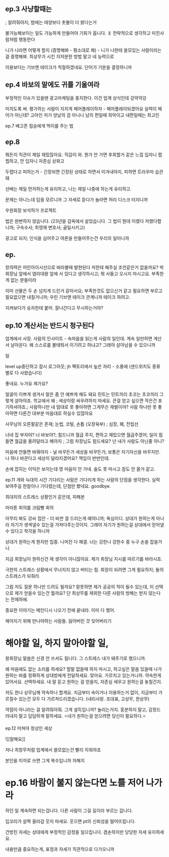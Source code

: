 ## ep.3 사냥할때는 

; 알려줘야지; 밤에는 태양보다 촛불이 더 밝다는거

불가능해보이는 일도 가능하게 만들어야 기회가 옵니다. 
ㅐ
전략적으로 생각하고 미친사람처럼 행동한다

니가 나라면 어떻게 할지 (증명해봐 - 평소대로 해) - 니가 나한테 쓸모있는 사람이라는걸 증명해봐. 최상무가 시킨 지저분한 방법 말고 네 능력으로

이용보다는 기브엔 테이크가 적절하겠네요. 단어가 기분을 결정하니까


## ep.4 바보의 말에도 귀를 기울여라
부정적인 이슈가 있을땐 광고마케팅을 중지한다. 이건 업계 상식인데 
강약약강

미치도록 써. 평가하는 사람이 지치게
페어플레이하자 - 페어플레이되겠어요 실력이 페어가 아닌데? 고아인 저거 양날의 검 아니니 남의 편일때 최악이고 내편일때는 최고인

ep.7 배고픈 짐승에게 먹이를 주는 법

## ep.8
뭐든지 직관이 제일 재밌잖아요. 직감이 와. 뭔가 안 가면 후회할거 같은 느낌
입자니 찝찝하고, 안 입자니 자존심 상화고

두렵다고 피하는거 - 긴장되면 긴장된 상태로 하면서 이겨내야지, 피하면 트라우마 습관돼

선배는 제일 먼저하는게 유리하고, 나는 제일 나중에 하는게 유리하고. 

문제는 아니느데 답을 모르니까 
그 자세로 듣다가 놀라면 허리 디스크 터지니까

우원회장 보석허가 프로젝트

법은 완변하지 않습니다. (23년을 감옥에서 살았습니다.  그 법이 뭔데 이랬다 저랬다합니까; 구속수사; 최영재 변호사; 골일시키고)

광고로 되지; 인식을 심어주고 여론을 만들어주는건 우리의 일이니까

## ep.
창의력은 어린아이시선으로 바라볼때 발현된다
저한테 해주실 조언같은거 없을까요? 박회장님 앞에서 염라대왕 앞에 서 있다고 생각하시고; 뭐 사들고 오시지 마시고요. 부족한게 없는 분들이라

이미 선물은 두 손 넘치게 드린거 같아서요; 부족한것도 없으신거 같고
필요하면 부르고 필요없으면 내칠거니까; 우린 기브앤 테이크 관계니까 테이크 하려고. 

지켜보다가 승자한테 붙어. 잘나간다고 무시하는거야?

## ep.10 계산서는 반드시 청구된다 
업계에서 사장. 사람의 인사이트 - 속마음을 읽는게 사람의 일인데. 계속 일만하면 계산서 날아온다. 
왜 스스로를 불태워서 이기려고 하냐고? 그래야 살아남을 수 있으니까

일

level up중단하고 잠시 로그아웃; jh 팩토리에서 높은 자리 - 소풍에 (샌드위치도 종류별로 다 사왔습니다) 

좋네요. 누가요 제가요?

얼굴이 이쁘게 생겨서 말은 좀 안 예쁘게 해도 돼요
민트는 민트끼리 초코는 초코끼리 그렇게 살아야죠.
학교에서 왜 ; 세상이랑 싸우려하지 마세요. 큰걸 얻고 싶으면 작은건 포기하셔야죠.; 사람하나만 내 맘대로 못 좋아하면 그게무슨 재벌이야? 사람 하나만 못 좋아하면 다른건 대부분 마음대로 하실수 있잖아요

사무님의 오른팔같은 존재; 눈썹, 코털, 손톱 (오장육부) ; 심장, 폐, 전립선

너네 집 부자야? 너 바보야?; 힘드니까 월급 주지, 편하고 재밌으면 월급주겠어; 일이 힘들면 월급을 올려달라고 해야지 ; 그럼 차장님도 힘드세요? 넌 내가 사람도 아닌줄 아니?

마음에 안들면 바꿔야지 - 널 바꾸든가 세상을 바꾸든가; 보통은 자기자신을 바꾸지만. 나 하나 바꾼다고 세상이 달라지겠어요? 책임이 반반인데. 

손에 잡히는 이익은 보이는데 영 마음이 안 가네. 술도 못 마시고 잠도 안 올거 같고. 

ep.11 개와 늑대의 시간
기다리는 사람은 기다리게 하는 사람의 단점을 생각한다. 실력 보여주길 한참이나 기다렸는데, 단점만 봤네요. goodbye.

최대치의 스트레스 상황인거 같은데, 피해본

마라톤 회의를 크림빵 회의

아무리 봐도 강씨 집안  - 더 비싼 걸 드리는게 예의니까; 욕심이디. 상대가 원하는게 아니라 자기가 생색낼수 있는걸 가져다주는것이지. 그래야 자기가 원하는걸 상대에서 얻어낼수 있다고 착각을 하니까

상대가 원하는게 뭔지만 집중. 나머진 다 해결. 너는 강한나 강한수 중 누구 손을 잡을거니

지금 회장님이 원하신건 제 생각이 아니잖아요. 제가 회장님 지시를 따르기를 바라시죠.

극한의 스트레스 상황에서 무너지지 않고 버티는 힘. 회장이 되려면 그게 필요하지; 둘의 스트레스가 되줘라. 

그럼 저도 질문 하나만 드려도 될까요? 잘못하면 제가 공공의 적이 될수 있는데, 이 선택으로 제가 얻을수 있는건 뭘까요?
단 최상무를 제외한 다른 사람의 방해는 받지 않는다는 전제하에. 

중요한 이야기는 메인디시 나오기 전에 끝내라. 이미 다 했어. 

헤어지기 위해 만나야하는 사람들. 잃어버린 것 잊어버리기


# 해야할 일, 하지 말아야할 일, 

왕회장님 말씀은 신경 안 쓰셔도 됩니다. 그 스트레스 내가 돼주기로 했으니까. 

왜 마음에도 없는 소리를 하세요? 할말 없을때 하지 마시고, 하고싶은 말씀 있을때 나가 원하는 바를 정확하게 상대방에게 전달하세요. 
맞아요. 가르치고 있는거니까. 약속한게 있어서요. 
선택하세요. 내 말 듣고 원하는 걸 얻을지, 자존심 세우고 원하는걸 놓칠건지.

저도 한나 상무님께 약속하나 할게요. 지금부터 속이거나 이용하는거 없이, 지금부터 가르칠수 있는건 모두 다 가르쳐드리겠습니다. (내리사랑. 조대표, 고상무, 한상무)

약점이 아니라는 걸 알려줘야줘. 그게 설득입니까? 놀리는거지. 흥분하지 말고, 감정드러내지 말고 담담하게 말하세요. ⭐️내가 원하는걸 얻으려면 당신이 필요하다.⭐️

ep.12
미쳐야 정상인 세상

![[말해요]]

저나 최창무처럼 업계에서 쓸모없는건 빨리 치워야죠

본인을 미끼로 쓰면 그게 복수입니까 자해지

# ep.16 바람이 불지 않는다면 노를 저어 나가라

하던 일 계속하면 되는겁니다. 다른 사람이 그걸 길이라 부르는 겂니다. 

입꼬리가 살짝 올라감
웃지 마세요. 웃으면 pt의 신뢰성을 떨어뜨립니다. 

건방진 자세는 상대에게 부정적인 감정을 일으킵니다. 겸손하지만 당당한 자세 유지하세요.  

내용만큼 중요하는게, 표정과 자세가 직관적으로 다가오니까

